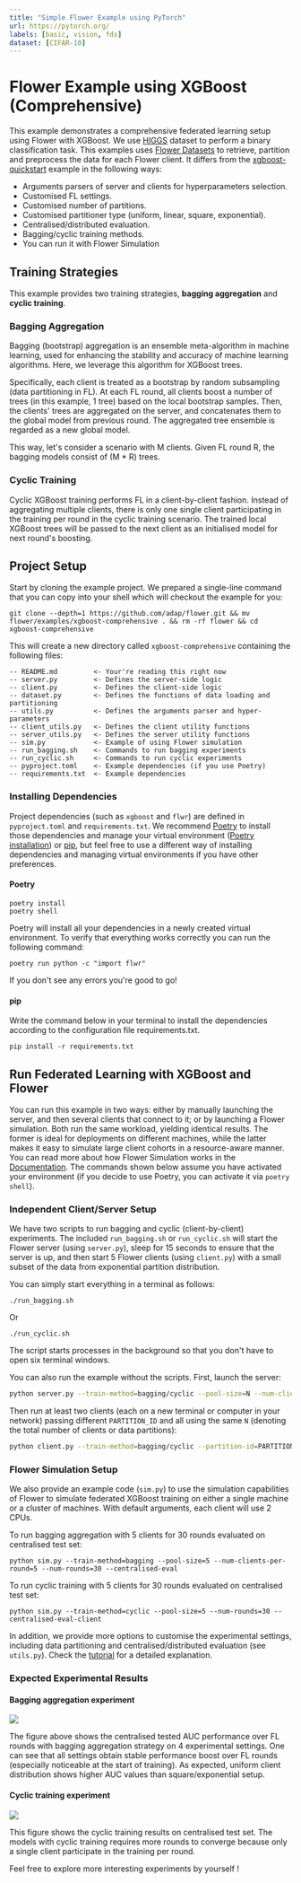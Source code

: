 ```yaml
---
title: "Simple Flower Example using PyTorch"
url: https://pytorch.org/
labels: [basic, vision, fds]
dataset: [CIFAR-10]
---
```


# Flower Example using XGBoost (Comprehensive)

This example demonstrates a comprehensive federated learning setup using Flower with XGBoost.
We use [HIGGS](https://archive.ics.uci.edu/dataset/280/higgs) dataset to perform a binary classification task. This examples uses [Flower Datasets](https://flower.ai/docs/datasets/) to retrieve, partition and preprocess the data for each Flower client.
It differs from the [xgboost-quickstart](https://github.com/adap/flower/tree/main/examples/xgboost-quickstart) example in the following ways:

- Arguments parsers of server and clients for hyperparameters selection.
- Customised FL settings.
- Customised number of partitions.
- Customised partitioner type (uniform, linear, square, exponential).
- Centralised/distributed evaluation.
- Bagging/cyclic training methods.
- You can run it with Flower Simulation

## Training Strategies

This example provides two training strategies, **bagging aggregation** and **cyclic training**.

### Bagging Aggregation

Bagging (bootstrap) aggregation is an ensemble meta-algorithm in machine learning,
used for enhancing the stability and accuracy of machine learning algorithms.
Here, we leverage this algorithm for XGBoost trees.

Specifically, each client is treated as a bootstrap by random subsampling (data partitioning in FL).
At each FL round, all clients boost a number of trees (in this example, 1 tree) based on the local bootstrap samples.
Then, the clients' trees are aggregated on the server, and concatenates them to the global model from previous round.
The aggregated tree ensemble is regarded as a new global model.

This way, let's consider a scenario with M clients.
Given FL round R, the bagging models consist of (M * R) trees.

### Cyclic Training

Cyclic XGBoost training performs FL in a client-by-client fashion.
Instead of aggregating multiple clients,
there is only one single client participating in the training per round in the cyclic training scenario.
The trained local XGBoost trees will be passed to the next client as an initialised model for next round's boosting.

## Project Setup

Start by cloning the example project. We prepared a single-line command that you can copy into your shell which will checkout the example for you:

```shell
git clone --depth=1 https://github.com/adap/flower.git && mv flower/examples/xgboost-comprehensive . && rm -rf flower && cd xgboost-comprehensive
```

This will create a new directory called `xgboost-comprehensive` containing the following files:

```
-- README.md         <- Your're reading this right now
-- server.py         <- Defines the server-side logic
-- client.py         <- Defines the client-side logic
-- dataset.py        <- Defines the functions of data loading and partitioning
-- utils.py          <- Defines the arguments parser and hyper-parameters
-- client_utils.py   <- Defines the client utility functions
-- server_utils.py   <- Defines the server utility functions
-- sim.py            <- Example of using Flower simulation
-- run_bagging.sh    <- Commands to run bagging experiments
-- run_cyclic.sh     <- Commands to run cyclic experiments
-- pyproject.toml    <- Example dependencies (if you use Poetry)
-- requirements.txt  <- Example dependencies
```

### Installing Dependencies

Project dependencies (such as `xgboost` and `flwr`) are defined in `pyproject.toml` and `requirements.txt`. We recommend [Poetry](https://python-poetry.org/docs/) to install those dependencies and manage your virtual environment ([Poetry installation](https://python-poetry.org/docs/#installation)) or [pip](https://pip.pypa.io/en/latest/development/), but feel free to use a different way of installing dependencies and managing virtual environments if you have other preferences.

#### Poetry

```shell
poetry install
poetry shell
```

Poetry will install all your dependencies in a newly created virtual environment. To verify that everything works correctly you can run the following command:

```shell
poetry run python -c "import flwr"
```

If you don't see any errors you're good to go!

#### pip

Write the command below in your terminal to install the dependencies according to the configuration file requirements.txt.

```shell
pip install -r requirements.txt
```

## Run Federated Learning with XGBoost and Flower

You can run this example in two ways: either by manually launching the server, and then several clients that connect to it; or by launching a Flower simulation. Both run the same workload, yielding identical results. The former is ideal for deployments on different machines, while the latter makes it easy to simulate large client cohorts in a resource-aware manner. You can read more about how Flower Simulation works in the [Documentation](https://flower.ai/docs/framework/how-to-run-simulations.html). The commands shown below assume you have activated your environment (if you decide to use Poetry, you can activate it via `poetry shell`).

### Independent Client/Server Setup

We have two scripts to run bagging and cyclic (client-by-client) experiments.
The included `run_bagging.sh` or `run_cyclic.sh` will start the Flower server (using `server.py`),
sleep for 15 seconds to ensure that the server is up,
and then start 5 Flower clients (using `client.py`) with a small subset of the data from exponential partition distribution.

You can simply start everything in a terminal as follows:

```shell
./run_bagging.sh
```

Or

```shell
./run_cyclic.sh
```

The script starts processes in the background so that you don't have to open six terminal windows.

You can also run the example without the scripts. First, launch the server:

```bash
python server.py --train-method=bagging/cyclic --pool-size=N --num-clients-per-round=N
```

Then run at least two clients (each on a new terminal or computer in your network) passing different `PARTITION_ID` and all using the same `N` (denoting the total number of clients or data partitions):

```bash
python client.py --train-method=bagging/cyclic --partition-id=PARTITION_ID --num-partitions=N
```

### Flower Simulation Setup

We also provide an example code (`sim.py`) to use the simulation capabilities of Flower to simulate federated XGBoost training on either a single machine or a cluster of machines. With default arguments, each client will use 2 CPUs.

To run bagging aggregation with 5 clients for 30 rounds evaluated on centralised test set:

```shell
python sim.py --train-method=bagging --pool-size=5 --num-clients-per-round=5 --num-rounds=30 --centralised-eval
```

To run cyclic training with 5 clients for 30 rounds evaluated on centralised test set:

```shell
python sim.py --train-method=cyclic --pool-size=5 --num-rounds=30 --centralised-eval-client
```

In addition, we provide more options to customise the experimental settings, including data partitioning and centralised/distributed evaluation (see `utils.py`).
Check the [tutorial](https://flower.ai/docs/framework/tutorial-quickstart-xgboost.html) for a detailed explanation.

### Expected Experimental Results

#### Bagging aggregation experiment

![](_static/xgboost_flower_auc_bagging.png)

The figure above shows the centralised tested AUC performance over FL rounds with bagging aggregation strategy on 4 experimental settings.
One can see that all settings obtain stable performance boost over FL rounds (especially noticeable at the start of training).
As expected, uniform client distribution shows higher AUC values than square/exponential setup.

#### Cyclic training experiment

![](_static/xgboost_flower_auc_cyclic.png)

This figure shows the cyclic training results on centralised test set.
The models with cyclic training requires more rounds to converge
because only a single client participate in the training per round.

Feel free to explore more interesting experiments by yourself !
